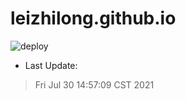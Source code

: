 # leizhilong.github.io

![deploy](https://github.com/leizhilong/blog/workflows/deploy/badge.svg)

* Last Update:
> Fri Jul 30 14:57:09 CST 2021

